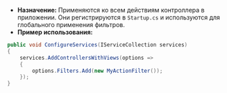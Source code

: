 
- **Назначение:** Применяются ко всем действиям контроллера в приложении. Они регистрируются в `Startup.cs` и используются для глобального применения фильтров.
- **Пример использования:**
```c#
public void ConfigureServices(IServiceCollection services)
{
    services.AddControllersWithViews(options =>
    {
        options.Filters.Add(new MyActionFilter());
    });
}
```